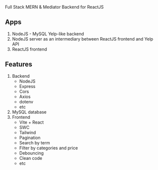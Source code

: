 Full Stack MERN & Mediator Backend for ReactJS

## Apps
1. NodeJS - MySQL Yelp-like backend
2. NodeJS server as an intermediary between ReactJS frontend and Yelp API
3. ReactJS frontend

## Features
1. Backend
   - NodeJS
   - Express
   - Cors
   - Axios
   - dotenv
   - etc
2. MySQL database
3. Frontend
   - Vite + React
   - SWC
   - Tailwind
   - Pagination
   - Search by term
   - Filter by categories and price
   - Debouncing
   - Clean code
   - etc
